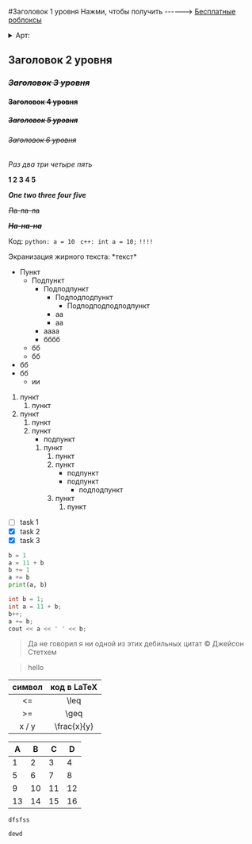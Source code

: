 #Заголовок 1 уровня
Нажми, чтобы получить ------> [Бесплатные роблоксы](https://www.youtube.com/watch?v=j5a0jTc9S10&t=3s)

<details>
<summary>
  Арт:
</summary> 

![Человек-тыква](https://stbcbeer.com/wp-content/uploads/2023/08/PumkingImperialStout_Color-714x1024.png)
</details>

## Заголовок 2 уровня
### *~~Заголовок 3 уровня~~*
#### ~~Заголовок 4 уровня~~
##### ~~Заголовок 5 уровня~~
###### *~~Заголовок 6 уровня~~*

*Раз два три четыре пять*

**1 2 3 4 5**

***One two three four five***

~~Ла-ла-ла~~

***~~На-на-на~~***

Код: `python: a = 10 `
`c++: int a = 10;`
`!!!!`

Экранизация жирного текста: \*текст\*

* Пункт
  * Подпункт
    * Подподпункт
      * Подподподпункт
        * Подподподподподпункт
      * аа
      * аа
    * аааа
    * бббб
  * бб
  * бб
* бб
* бб
  * ии

1. пункт
   1. пункт
2. пункт
   1. пункт
   2. пункт
      * подпункт
      1. пункт
         1. пункт
         2. пункт 
            * подпункт
            * подпункт
              * подподпункт
         3. пункт 
            1. пункт

* [ ] task 1
* [x] task 2
* [x] task 3

```python
b = 1
a = 11 + b
b += 1
a += b
print(a, b)
```
```c++
int b = 1;
int a = 11 + b;
b++;
a += b;
cout << a << ' ' << b;
```

> Да не говорил я ни одной из этих дебильных цитат © Джейсон Стетхем

> hello

| символ | код в LaTeX |
| :----: | :---------: |
| <=     | \leq        |
| >=     | \geq        |
| x / y  | \frac{x}{y} |

A|B|C|D
---|---|---|---
1|2|3|4
5|6|7|8
9|10|11|12
13|14|15|16
    dfsfss 

    dewd